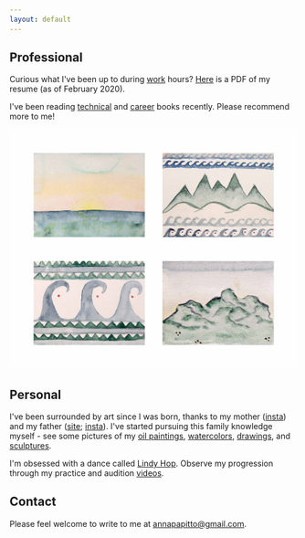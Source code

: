 ```yaml
---
layout: default
---
```


<h2>Professional</h2>

<p>
Curious what I've been up to during <a href="https://www.linkedin.com/in/anna-papitto/">work</a>
hours?
<a href="/download/AnnaPapittoResume.pdf">Here</a> is a PDF of my resume (as of February 2020).
</p>

<p>
I've been reading
<a href="https://www.goodreads.com/review/list/107974217-anna-papitto?shelf=technical">technical</a>
and <a href="https://www.goodreads.com/review/list/107974217-anna-papitto?shelf=career">career</a>
books recently.
Please recommend more to me!
</p>

<img class="personal-photo" src="/images/Waves_and_Mountains.jpg">

<h2>Personal</h2>

<p>
I've been surrounded by art since I was born, thanks to my mother
(<a href="https://www.instagram.com/amei.art.gallery/">insta</a>) and my father
(<a href="https://www.brucepapitto.com/">site</a>;
<a href="https://www.instagram.com/brucepapittosculptor/">insta</a>).
I've started pursuing this family knowledge myself - see some pictures of my
<a href="/oil">oil paintings</a>, <a href="/watercolor">watercolors</a>,
<a href="/drawing">drawings</a>, and <a href="/sculpture">sculptures</a>.
</p>

<p>
I'm obsessed with a dance called <a href="https://en.wikipedia.org/wiki/Lindy_Hop">Lindy Hop</a>.
Observe my progression through my practice and audition <a href=
"https://www.youtube.com/playlist?list=PLleMhVsxATAS5iZEDKibwG61kd76IkB3M">videos</a>.
</p>

<h2>Contact</h2>

<p>
Please feel welcome to write to me at
<a href="mailto:annapapitto@gmail.com">annapapitto@gmail.com</a>.
</p>

